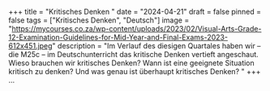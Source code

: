 +++
title = "Kritisches Denken "
date = "2024-04-21"
draft = false
pinned = false
tags = ["Kritisches Denken", "Deutsch"]
image = "https://mycourses.co.za/wp-content/uploads/2023/02/Visual-Arts-Grade-12-Examination-Guidelines-for-Mid-Year-and-Final-Exams-2023-612x451.jpeg"
description = "Im Verlauf des diesigen Quartales haben wir – die M25c – im Deutschunterricht das kritische Denken vertieft angeschaut. Wieso brauchen wir kritisches Denken? Wann ist eine geeignete Situation kritisch zu denken? Und was genau ist überhaupt kritisches Denken? "
+++
...
